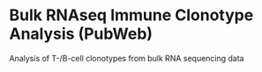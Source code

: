 # Bulk RNAseq Immune Clonotype Analysis (PubWeb)
Analysis of T-/B-cell clonotypes from bulk RNA sequencing data
